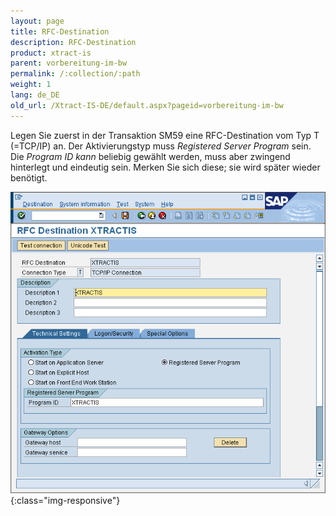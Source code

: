```yaml
---
layout: page
title: RFC-Destination
description: RFC-Destination
product: xtract-is
parent: vorbereitung-im-bw
permalink: /:collection/:path
weight: 1
lang: de_DE
old_url: /Xtract-IS-DE/default.aspx?pageid=vorbereitung-im-bw
---
```


Legen Sie zuerst in der Transaktion SM59 eine RFC-Destination vom Typ T (=TCP/IP) an. Der Aktivierungstyp muss *Registered Server Program* sein. Die *Program ID kann* beliebig gewählt werden, muss aber zwingend hinterlegt und eindeutig sein. Merken Sie sich diese; sie wird später wieder benötigt.

![OHS-RFC-Destination](/img/content/OHS-RFC-Destination.png){:class="img-responsive"}